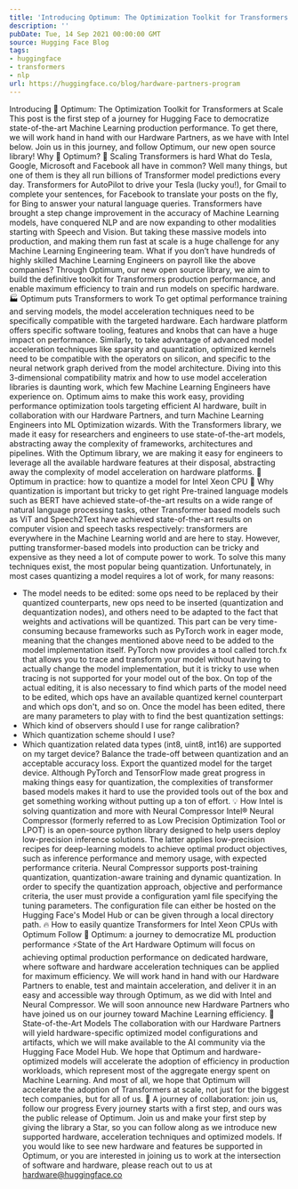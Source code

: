 ```yaml
---
title: 'Introducing Optimum: The Optimization Toolkit for Transformers at Scale'
description: ''
pubDate: Tue, 14 Sep 2021 00:00:00 GMT
source: Hugging Face Blog
tags:
- huggingface
- transformers
- nlp
url: https://huggingface.co/blog/hardware-partners-program
---
```


Introducing 🤗 Optimum: The Optimization Toolkit for Transformers at Scale
This post is the first step of a journey for Hugging Face to democratize state-of-the-art Machine Learning production performance. To get there, we will work hand in hand with our Hardware Partners, as we have with Intel below. Join us in this journey, and follow Optimum, our new open source library!
Why 🤗 Optimum?
🤯 Scaling Transformers is hard
What do Tesla, Google, Microsoft and Facebook all have in common? Well many things, but one of them is they all run billions of Transformer model predictions every day. Transformers for AutoPilot to drive your Tesla (lucky you!), for Gmail to complete your sentences, for Facebook to translate your posts on the fly, for Bing to answer your natural language queries.
Transformers have brought a step change improvement in the accuracy of Machine Learning models, have conquered NLP and are now expanding to other modalities starting with Speech and Vision. But taking these massive models into production, and making them run fast at scale is a huge challenge for any Machine Learning Engineering team.
What if you don’t have hundreds of highly skilled Machine Learning Engineers on payroll like the above companies? Through Optimum, our new open source library, we aim to build the definitive toolkit for Transformers production performance, and enable maximum efficiency to train and run models on specific hardware.
🏭 Optimum puts Transformers to work
To get optimal performance training and serving models, the model acceleration techniques need to be specifically compatible with the targeted hardware. Each hardware platform offers specific software tooling, features and knobs that can have a huge impact on performance. Similarly, to take advantage of advanced model acceleration techniques like sparsity and quantization, optimized kernels need to be compatible with the operators on silicon, and specific to the neural network graph derived from the model architecture. Diving into this 3-dimensional compatibility matrix and how to use model acceleration libraries is daunting work, which few Machine Learning Engineers have experience on.
Optimum aims to make this work easy, providing performance optimization tools targeting efficient AI hardware, built in collaboration with our Hardware Partners, and turn Machine Learning Engineers into ML Optimization wizards.
With the Transformers library, we made it easy for researchers and engineers to use state-of-the-art models, abstracting away the complexity of frameworks, architectures and pipelines.
With the Optimum library, we are making it easy for engineers to leverage all the available hardware features at their disposal, abstracting away the complexity of model acceleration on hardware platforms.
🤗 Optimum in practice: how to quantize a model for Intel Xeon CPU
🤔 Why quantization is important but tricky to get right
Pre-trained language models such as BERT have achieved state-of-the-art results on a wide range of natural language processing tasks, other Transformer based models such as ViT and Speech2Text have achieved state-of-the-art results on computer vision and speech tasks respectively: transformers are everywhere in the Machine Learning world and are here to stay.
However, putting transformer-based models into production can be tricky and expensive as they need a lot of compute power to work. To solve this many techniques exist, the most popular being quantization. Unfortunately, in most cases quantizing a model requires a lot of work, for many reasons:
- The model needs to be edited: some ops need to be replaced by their quantized counterparts, new ops need to be inserted (quantization and dequantization nodes), and others need to be adapted to the fact that weights and activations will be quantized.
This part can be very time-consuming because frameworks such as PyTorch work in eager mode, meaning that the changes mentioned above need to be added to the model implementation itself.
PyTorch now provides a tool called torch.fx
that allows you to trace and transform your model without having to actually change the model implementation, but it is tricky to use when tracing is not supported for your model out of the box.
On top of the actual editing, it is also necessary to find which parts of the model need to be edited, which ops have an available quantized kernel counterpart and which ops don't, and so on.
Once the model has been edited, there are many parameters to play with to find the best quantization settings:
- Which kind of observers should I use for range calibration?
- Which quantization scheme should I use?
- Which quantization related data types (int8, uint8, int16) are supported on my target device?
Balance the trade-off between quantization and an acceptable accuracy loss.
Export the quantized model for the target device.
Although PyTorch and TensorFlow made great progress in making things easy for quantization, the complexities of transformer based models makes it hard to use the provided tools out of the box and get something working without putting up a ton of effort.
💡 How Intel is solving quantization and more with Neural Compressor
Intel® Neural Compressor (formerly referred to as Low Precision Optimization Tool or LPOT) is an open-source python library designed to help users deploy low-precision inference solutions. The latter applies low-precision recipes for deep-learning models to achieve optimal product objectives, such as inference performance and memory usage, with expected performance criteria. Neural Compressor supports post-training quantization, quantization-aware training and dynamic quantization. In order to specify the quantization approach, objective and performance criteria, the user must provide a configuration yaml file specifying the tuning parameters. The configuration file can either be hosted on the Hugging Face's Model Hub or can be given through a local directory path.
🔥 How to easily quantize Transformers for Intel Xeon CPUs with Optimum
Follow 🤗 Optimum: a journey to democratize ML production performance
⚡️State of the Art Hardware
Optimum will focus on achieving optimal production performance on dedicated hardware, where software and hardware acceleration techniques can be applied for maximum efficiency. We will work hand in hand with our Hardware Partners to enable, test and maintain acceleration, and deliver it in an easy and accessible way through Optimum, as we did with Intel and Neural Compressor. We will soon announce new Hardware Partners who have joined us on our journey toward Machine Learning efficiency.
🔮 State-of-the-Art Models
The collaboration with our Hardware Partners will yield hardware-specific optimized model configurations and artifacts, which we will make available to the AI community via the Hugging Face Model Hub. We hope that Optimum and hardware-optimized models will accelerate the adoption of efficiency in production workloads, which represent most of the aggregate energy spent on Machine Learning. And most of all, we hope that Optimum will accelerate the adoption of Transformers at scale, not just for the biggest tech companies, but for all of us.
🌟 A journey of collaboration: join us, follow our progress
Every journey starts with a first step, and ours was the public release of Optimum. Join us and make your first step by giving the library a Star, so you can follow along as we introduce new supported hardware, acceleration techniques and optimized models.
If you would like to see new hardware and features be supported in Optimum, or you are interested in joining us to work at the intersection of software and hardware, please reach out to us at hardware@huggingface.co